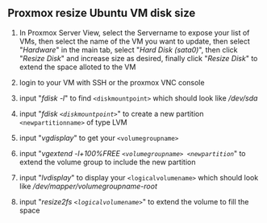 ## Proxmox resize Ubuntu VM disk size

1. In Proxmox Server View, select the Servername to expose your list of VMs, then select the name of the VM you want to update, then select "*Hardware*" in the main tab, select "*Hard Disk (sata0)*", then click "*Resize Disk*" and increase size as desired, finally click "*Resize Disk*" to extend the space alloted to the VM

1. login to your VM with SSH or the proxmox VNC console

1. input "*fdisk -l*" to find `<diskmountpoint>` which should look like */dev/sda*
  
1. input "*fdisk `<diskmountpoint>`*" to create a new partition `<newpartitionname>` of type LVM
  
1. input "*vgdisplay*" to get your `<volumegroupname>`
  
1. input "*vgextend -l+100%FREE `<volumegroupname> <newpartition`*" to extend the volume group to include the new partition
  
1. input "*lvdisplay*" to display your `<logicalvolumename>` which should look like */dev/mapper/volumegroupname-root*
  
1. input "*resize2fs `<logicalvolumename>`*" to extend the volume to fill the space
